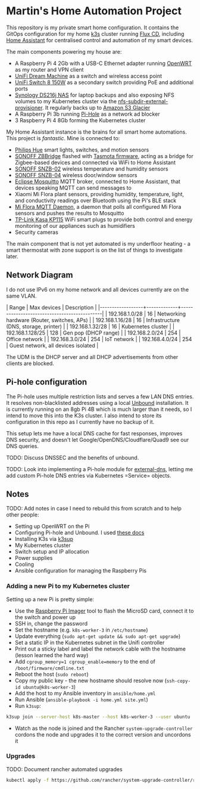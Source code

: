 # Martin's Home Automation Project

This repository is my private smart home configuration. It contains the GitOps
configuration for my home [k3s](https://k3s.io/) cluster running [Flux
CD](https://fluxcd.io/), including [Home
Assistant](https://www.home-assistant.io/) for centralised control and
automation of my smart devices.

The main components powering my house are:

- A Raspberry Pi 4 2Gb with a USB-C Ethernet adapter running
  [OpenWRT](https://openwrt.org/) as my router and VPN client
- [UniFi Dream
  Machine](https://store.ui.com/collections/unifi-network-routing-switching/products/unifi-dream-machine)
  as a switch and wireless access point
- [UniFi Switch 8 150W](https://www.ui.com/unifi-switching/unifi-switch-8-150w/)
  as a secondary switch providing PoE and additional ports
- [Synology DS216j
  NAS](https://global.download.synology.com/download/Document/Hardware/DataSheet/DiskStation/16-year/DS216j/enu/Synology_DS216j_Data_Sheet_enu.pdf)
  for laptop backups and also exposing NFS volumes to my Kubernetes cluster via
  the
  [nfs-subdir-external-provisioner](https://github.com/kubernetes-sigs/nfs-subdir-external-provisioner).
  It regularly backs up to [Amazon S3 Glacier](https://aws.amazon.com/glacier/)
- A Raspberry Pi 3b running [Pi-Hole](https://pi-hole.net/) as a network ad
  blocker
- 3 Raspberry Pi 4 8Gb forming the Kubernetes cluster

My Home Assistant instance is the brains for all smart home automations. This
project is *fantastic*. Mine is connected to:

- [Philips Hue](https://www.philips-hue.com/en-gb) smart lights, switches, and
  motion sensors
- [SONOFF ZBBridge](https://sonoff.tech/product/smart-home-security/zbbridge/)
  flashed with [Tasmota firmware](https://tasmota.github.io/docs/), acting as
  a bridge for Zigbee-based devices and connected via WiFi to Home Assistant
- [SONOFF SNZB-02](https://sonoff.tech/product/smart-home-security/snzb-02/)
  wireless temperature and humidity sensors
- [SONOFF SNZB-04](https://sonoff.tech/product/smart-home-security/snzb-04/)
  wireless door/window sensors
- [Eclipse Mosquitto](https://mosquitto.org/) MQTT broker, connected to Home
  Assistant, that devices speaking MQTT can send messages to
- Xiaomi Mi Flora plant sensors, providing humidity, temperature, light, and
  conductivity readings over Bluetooth using the Pi's BLE stack
- [Mi Flora MQTT Daemon](https://github.com/ThomDietrich/miflora-mqtt-daemon), a
  daemon that polls all configured Mi Flora sensors and pushes the results to
  Mosquitto
- [TP-Link Kasa
  KP115](https://www.tp-link.com/uk/home-networking/smart-plug/kp115/) WiFi
  smart plugs to provide both control and energy monitoring of our appliances
  such as humidifiers
- Security cameras

The main component that is not yet automated is my underfloor heating - a smart
thermostat with zone support is on the list of things to investigate later.

## Network Diagram

I do not use IPv6 on my home network and all devices currently are on the same
VLAN.

| Range            | Max devices | Description                                 |
|------------------+-------------+---------------------------------------------|
| 192.168.1.0/28   |          16 | Networking hardware (Router, switches, APs) |
| 192.168.1.16/28  |          16 | Infrastructure (DNS, storage, printer)      |
| 192.168.1.32/28  |          16 | Kubernetes cluster                          |
| 192.168.1.128/25 |         128 | Gen pop (DHCP range)                        |
| 192.168.2.0/24   |         254 | Office network                              |
| 192.168.3.0/24   |         254 | IoT network                                 |
| 192.168.4.0/24   |         254 | Guest network, all devices isolated         |

The UDM is the DHCP server and all DHCP advertisements from other clients are
blocked.

## Pi-hole configuration

The Pi-hole uses multiple restriction lists and serves a few LAN DNS entries. It
resolves non-blacklisted addresses using a local
[Unbound](https://www.nlnetlabs.nl/projects/unbound/about/) installation. It is
currently running on an 8gb Pi 4B which is much larger than it needs, so I
intend to move this into the K3s cluster. I also intend to store its
configuration in this repo as I currently have no backup of it.

This setup lets me have a local DNS cache for fast responses, improves DNS
security, and doesn't let Google/OpenDNS/Cloudflare/Quad9 see our DNS queries.

TODO: Discuss DNSSEC and the benefits of unbound.

TODO: Look into implementing a Pi-hole module for
[external-dns](https://github.com/kubernetes-sigs/external-dns/), letting me add
custom Pi-hole DNS entries via Kubernetes =Service= objects.

## Notes

TODO: Add notes in case I need to rebuild this from scratch and to help other people:

- Setting up OpenWRT on the Pi
- Configuring Pi-hole and Unbound. I used
  [these docs](https://openwrt.org/toh/raspberry_pi_foundation/raspberry_pi)
- Installing K3s via [k3sup](https://github.com/alexellis/k3sup)
- My Kubernetes cluster
- Switch setup and IP allocation
- Power supplies
- Cooling
- Ansible configuration for managing the Raspberry Pis

### Adding a new Pi to my Kubernetes cluster

Setting up a new Pi is pretty simple:

- Use the [Raspberry Pi
  Imager](https://www.raspberrypi.org/blog/raspberry-pi-imager-imaging-utility/)
  tool to flash the MicroSD card, connect it to the switch and power up
- SSH in, change the password
- Set the hostname (e.g. `k8s-worker-3` in `/etc/hostname`)
- Update everything (`sudo apt-get update && sudo apt-get upgrade`)
- Set a static IP in the Kubernetes subnet in the Unifi controller
- Print out a sticky label and label the network cable with the hostname (lesson
  learned the hard way)
- Add `cgroup_memory=1 cgroup_enable=memory` to the end of
  `/boot/firmware/cmdline.txt`
- Reboot the host (`sudo reboot`)
- Copy my public key - the new hostname should resolve now (`ssh-copy-id
  ubuntu@k8s-worker-3`)
- Add the host to my Ansible inventory in `ansible/home.yml`
- Run Ansible (`ansible-playbook -i home.yml site.yml`)
- Run `k3sup`:

```sh
k3sup join --server-host k8s-master --host k8s-worker-3 --user ubuntu
```

- Watch as the node is joined and the Rancher `system-upgrade-controller`
  cordons the node and upgrades it to the correct version and uncordons it

### Upgrades

TODO: Document rancher automated upgrades

```sh
kubectl apply -f https://github.com/rancher/system-upgrade-controller/releases/download/v0.6.2/system-upgrade-controller.yaml
```
